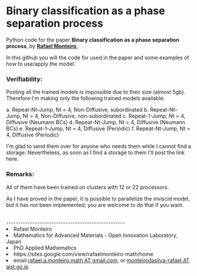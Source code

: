 # Binary classification as a phase separation process
Python code for the paper <b>Binary classification as a phase separation process</b>, by <b> <a href=https://sites.google.com/view/rafaelmonteiro-math/home>Rafael Monteiro </a></b>.

In this github you will the code for used in the paper and some examples of how to use/apply the model.

### Verifiability:
Posting all the trained models is impossible due to their size (almost 5gb). Therefore I'm making only the following trained models available:

a. Repeat-Nt-Jump, Nt = 4, Non-Diffusive, subordinated
b. Repeat-Nt-Jump, Nt = 4, Non-Diffusive, non-subordinated
c. Repeat-1-Jump, Nt = 4, Diffusive (Neumann BCs)
d. Repeat-Nt-Jump, Nt = 4, Diffusive  (Neumann BCs)
e. Repeat-1-Jump, Nt = 4, Diffusive  (Periodic)
f. Repeat-Nt-Jump, Nt = 4, Diffusive  (Periodic)

I'm glad to send them over for anyone who needs them while I cannot find a storage. Nevertheless, as soon as I find a storage to them I'll post the link here.

### Remarks:
All of them have been trained on clusters with 12 or 22 processors.

As I have proved in the paper, it is possible to parallelize the inviscid model, but it has not been implemented; you are welcome to do that if you want. 




<br>
--------------------------------------------------
</br>
<li>Rafael Monteiro</li>
<li>Mathematics for Advanced Materials - Open Innovation Laboratory, Japan</li>
<li>PhD Applied Mathematics</li>
<li>https://sites.google.com/view/rafaelmonteiro-math/home</li>
<li>email:<a href=rafael.a.monteiro.math@gmail.com>rafael.a.monteiro.math  AT gmail.com</a>, or <a href=monteirodasilva-rafael@aist.go.jp>monteirodasilva-rafael AT aist.go.jp</a></li>
